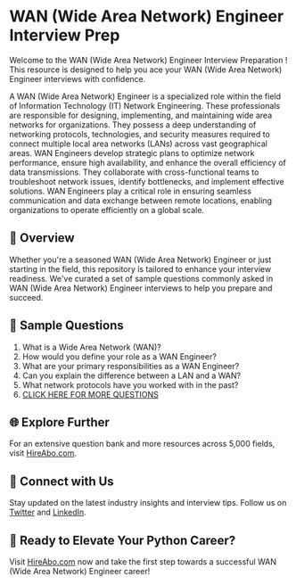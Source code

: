 # WAN (Wide Area Network) Engineer Interview Prep

Welcome to the WAN (Wide Area Network) Engineer Interview Preparation ! This resource is designed to help you ace your WAN (Wide Area Network) Engineer interviews with confidence.

A WAN (Wide Area Network) Engineer is a specialized role within the field of Information Technology (IT) Network Engineering. These professionals are responsible for designing, implementing, and maintaining wide area networks for organizations. They possess a deep understanding of networking protocols, technologies, and security measures required to connect multiple local area networks (LANs) across vast geographical areas. WAN Engineers develop strategic plans to optimize network performance, ensure high availability, and enhance the overall efficiency of data transmissions. They collaborate with cross-functional teams to troubleshoot network issues, identify bottlenecks, and implement effective solutions. WAN Engineers play a critical role in ensuring seamless communication and data exchange between remote locations, enabling organizations to operate efficiently on a global scale.

## 🚀 Overview

Whether you're a seasoned WAN (Wide Area Network) Engineer or just starting in the field, this repository is tailored to enhance your interview readiness. We've curated a set of sample questions commonly asked in WAN (Wide Area Network) Engineer interviews to help you prepare and succeed.

## 📝 Sample Questions

1. What is a Wide Area Network (WAN)?
2. How would you define your role as a WAN Engineer?
3. What are your primary responsibilities as a WAN Engineer?
4. Can you explain the difference between a LAN and a WAN?
5. What network protocols have you worked with in the past?
6. [CLICK HERE FOR MORE QUESTIONS](https://hireabo.com/job/0_1_28/WAN%20Wide%20Area%20Network%20Engineer)

## 🌐 Explore Further

For an extensive question bank and more resources across 5,000 fields, visit [HireAbo.com](https://www.hireabo.com).

## 📱 Connect with Us

Stay updated on the latest industry insights and interview tips. Follow us on [Twitter](https://twitter.com/hireabo) and [LinkedIn](https://www.linkedin.com/in/hire-abo-3609972a8/).

## 🚀 Ready to Elevate Your Python Career?

Visit [HireAbo.com](https://www.hireabo.com) now and take the first step towards a successful WAN (Wide Area Network) Engineer career!